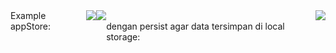 <div style="display: flex;">
Example appStore:
<br/>
<img src="https://github.com/user-attachments/assets/d1aa2359-f0ae-4ab4-8140-83741819e8fe"/>
<img src="https://github.com/user-attachments/assets/d8ef98c5-08fe-460a-b795-cb0d43cd5204"/>
<br/>
dengan persist agar data tersimpan di local storage:
<img src="https://github.com/user-attachments/assets/2af95395-82cb-482e-9a42-ec6819f2c4e5"/>
</div>

